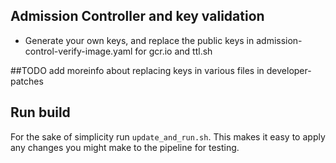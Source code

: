 ## Admission Controller and key validation

* Generate your own keys, and replace the public keys in admission-control-verify-image.yaml for gcr.io and ttl.sh

##TODO add moreinfo about replacing keys in various files in developer-patches


## Run build

For the sake of simplicity run `update_and_run.sh`. This makes it easy to apply any changes you might make to the pipeline for testing.
